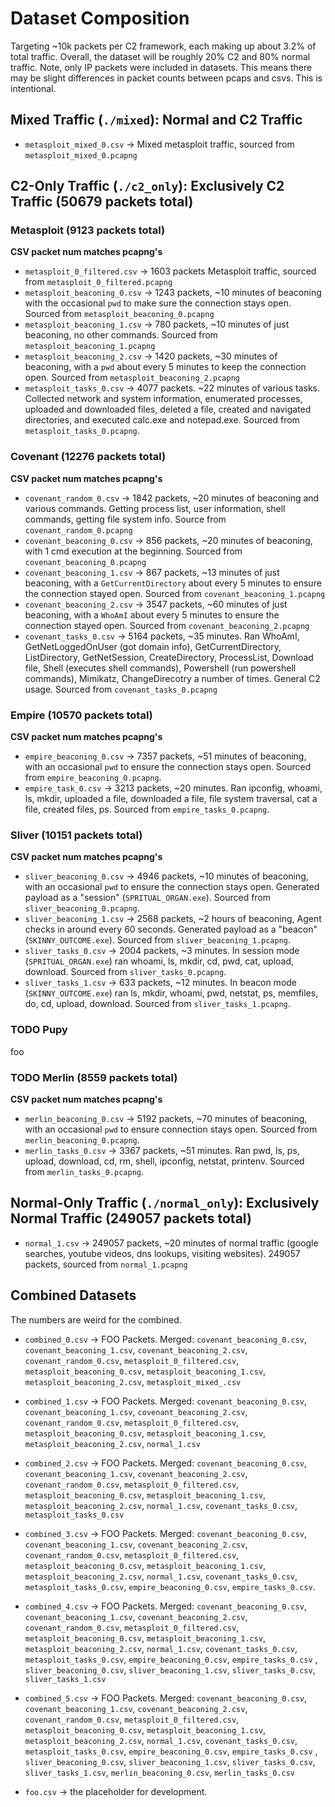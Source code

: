 # Dataset Composition

Targeting ~10k packets per C2 framework, each making up about 3.2% of total traffic. Overall, the dataset will be roughly 20% C2 and 80% normal traffic. Note, only IP packets were included in datasets. This means there may be slight differences in packet counts between pcaps and csvs. This is intentional.

## Mixed Traffic (`./mixed`): Normal and C2 Traffic
- `metasploit_mixed_0.csv` → Mixed metasploit traffic, sourced from `metasploit_mixed_0.pcapng`

## C2-Only Traffic (`./c2_only`): Exclusively C2 Traffic (50679 packets total)
### Metasploit (9123 packets total)
**CSV packet num matches pcapng's**
- `metasploit_0_filtered.csv` → 1603 packets Metasploit traffic, sourced from `metasploit_0_filtered.pcapng`
- `metasploit_beaconing_0.csv` → 1243 packets, ~10 minutes of beaconing with the occasional `pwd` to make sure the connection stays open. Sourced from `metasploit_beaconing_0.pcapng`
- `metasploit_beaconing_1.csv` → 780 packets, ~10 minutes of just beaconing, no other commands. Sourced from `metasploit_beaconing_1.pcapng`
- `metasploit_beaconing_2.csv` → 1420 packets, ~30 minutes of beaconing, with a `pwd` about every 5 minutes to keep the connection open. Sourced from `metasploit_beaconing_2.pcapng`
- `metasploit_tasks_0.csv`  → 4077 packets. ~22 minutes of various tasks. Collected network and system information, enumerated processes, uploaded and downloaded files, deleted a file, created and navigated directories, and executed calc.exe and notepad.exe. Sourced from `metasploit_tasks_0.pcapng`.
### Covenant (12276 packets total)
**CSV packet num matches pcapng's**
- `covenant_random_0.csv` → 1842 packets, ~20 minutes of beaconing and various commands. Getting process list, user information, shell commands, getting file system info. Source from `covenant_random_0.pcapng`
- `covenant_beaconing_0.csv` → 856 packets, ~20 minutes of beaconing, with 1 cmd execution at the beginning. Sourced from `covenant_beaconing_0.pcapng`
- `covenant_beaconing_1.csv` → 867 packets, ~13 minutes of just beaconing, with a `GetCurrentDirectory` about every 5 minutes to ensure the connection stayed open. Sourced from `covenant_beaconing_1.pcapng`
- `covenant_beaconing_2.csv` → 3547 packets, ~60 minutes of just beaconing, with a `WhoAmI` about every 5 minutes to ensure the connection stayed open. Sourced from `covenant_beaconing_2.pcapng`
- `covenant_tasks_0.csv` → 5164 packets, ~35 minutes. Ran WhoAmI, GetNetLoggedOnUser (got domain info), GetCurrentDirectory, ListDirectory, GetNetSession, CreateDirectory, ProcessList, Download file, Shell (executes shell commands), Powershell (run powershell commands), Mimikatz, ChangeDirecotry a number of times. General C2 usage. Sourced from `covenant_tasks_0.pcapng`

### Empire (10570 packets total)
**CSV packet num matches pcapng's**
- `empire_beaconing_0.csv` → 7357 packets, ~51 minutes of beaconing, with an occasional `pwd` to ensure the connection stays open. Sourced from `empire_beaconing_0.pcapng`.
- `empire_task_0.csv` → 3213 packets, ~20 minutes. Ran ipconfig, whoami, ls, mkdir, uploaded a file, downloaded a file, file system traversal, cat a file, created files, ps. Sourced from `empire_tasks_0.pcapng`.

### Sliver (10151 packets total)
**CSV packet num matches pcapng's**
- `sliver_beaconing_0.csv` → 4946 packets, ~10 minutes of beaconing, with an occasional `pwd` to ensure the connection stays open. Generated payload as a "session" (`SPRITUAL_ORGAN.exe`). Sourced from `sliver_beaconing_0.pcapng`.
- `sliver_beaconing_1.csv` → 2568 packets, ~2 hours of beaconing, Agent checks in around every 60 seconds. Generated payload as a "beacon" (`SKINNY_OUTCOME.exe`). Sourced from `sliver_beaconing_1.pcapng`.
- `sliver_tasks_0.csv` →  2004 packets, ~3 minutes. In session mode (`SPRITUAL_ORGAN.exe`) ran whoami, ls, mkdir, cd, pwd, cat, upload, download. Sourced from `sliver_tasks_0.pcapng`.
- `sliver_tasks_1.csv`  → 633 packets, ~12 minutes. In beacon mode (`SKINNY_OUTCOME.exe`) ran ls, mkdir, whoami, pwd, netstat, ps, memfiles, do, cd, upload, download. Sourced from `sliver_tasks_1.pcapng`.


### TODO Pupy
foo

### TODO Merlin (8559 packets total)
**CSV packet num matches pcapng's**
- `merlin_beaconing_0.csv` → 5192 packets, ~70 minutes of beaconing, with an occasional `pwd` to ensure connection stays open. Sourced from `merlin_beaconing_0.pcapng`.
- `merlin_tasks_0.csv` → 3367 packets, ~51 minutes. Ran pwd, ls, ps, upload, download, cd, rm, shell, ipconfig, netstat, printenv. Sourced from `merlin_tasks_0.pcapng`.

## Normal-Only Traffic (`./normal_only`): Exclusively Normal Traffic (249057 packets total)
- `normal_1.csv` → 249057 packets, ~20 minutes of normal traffic (google searches, youtube videos, dns lookups, visiting websites). 249057 packets, sourced from `normal_1.pcapng`


## Combined Datasets
The numbers are weird for the combined.
<!-- - `mixed_combined.csv` → All mixed traffic CSVs merged
- `c2only_combined.csv` → All C2-only traffic CSVs merged
- `normalonly_combined.csv` → All normal-only traffic CSVs merged. -->
<!-- - `full_dataset.csv` → EVERYTHING merged (mixed + C2-only + normal) -->
- `combined_0.csv` → FOO Packets. Merged: `covenant_beaconing_0.csv`, `covenant_beaconing_1.csv`, `covenant_beaconing_2.csv`, `covenant_random_0.csv`, `metasploit_0_filtered.csv`, `metasploit_beaconing_0.csv`, `metasploit_beaconing_1.csv`, `metasploit_beaconing_2.csv`, `metasploit_mixed_.csv`

- `combined_1.csv` → FOO Packets. Merged: `covenant_beaconing_0.csv`, `covenant_beaconing_1.csv`, `covenant_beaconing_2.csv`, `covenant_random_0.csv`, `metasploit_0_filtered.csv`, `metasploit_beaconing_0.csv`, `metasploit_beaconing_1.csv`, `metasploit_beaconing_2.csv`, `normal_1.csv`

- `combined_2.csv` → FOO Packets. Merged: `covenant_beaconing_0.csv`, `covenant_beaconing_1.csv`, `covenant_beaconing_2.csv`, `covenant_random_0.csv`, `metasploit_0_filtered.csv`, `metasploit_beaconing_0.csv`, `metasploit_beaconing_1.csv`, `metasploit_beaconing_2.csv`, `normal_1.csv`, `covenant_tasks_0.csv`, `metasploit_tasks_0.csv`

- `combined_3.csv` → FOO Packets. Merged: `covenant_beaconing_0.csv`, `covenant_beaconing_1.csv`, `covenant_beaconing_2.csv`, `covenant_random_0.csv`, `metasploit_0_filtered.csv`, `metasploit_beaconing_0.csv`, `metasploit_beaconing_1.csv`, `metasploit_beaconing_2.csv`, `normal_1.csv`, `covenant_tasks_0.csv`, `metasploit_tasks_0.csv`, `empire_beaconing_0.csv`, `empire_tasks_0.csv`.

- `combined_4.csv` → FOO Packets. Merged: `covenant_beaconing_0.csv`, `covenant_beaconing_1.csv`, `covenant_beaconing_2.csv`, `covenant_random_0.csv`, `metasploit_0_filtered.csv`, `metasploit_beaconing_0.csv`, `metasploit_beaconing_1.csv`, `metasploit_beaconing_2.csv`, `normal_1.csv`, `covenant_tasks_0.csv`, `metasploit_tasks_0.csv`, `empire_beaconing_0.csv`, `empire_tasks_0.csv` , `sliver_beaconing_0.csv`, `sliver_beaconing_1.csv`, `sliver_tasks_0.csv`, `sliver_tasks_1.csv`

- `combined_5.csv` → FOO Packets. Merged: `covenant_beaconing_0.csv`, `covenant_beaconing_1.csv`, `covenant_beaconing_2.csv`, `covenant_random_0.csv`, `metasploit_0_filtered.csv`, `metasploit_beaconing_0.csv`, `metasploit_beaconing_1.csv`, `metasploit_beaconing_2.csv`, `normal_1.csv`, `covenant_tasks_0.csv`, `metasploit_tasks_0.csv`, `empire_beaconing_0.csv`, `empire_tasks_0.csv` , `sliver_beaconing_0.csv`, `sliver_beaconing_1.csv`, `sliver_tasks_0.csv`, `sliver_tasks_1.csv`, `merlin_beaconing_0.csv`, `merlin_tasks_0.csv`

- `foo.csv` -> the placeholder for development. 